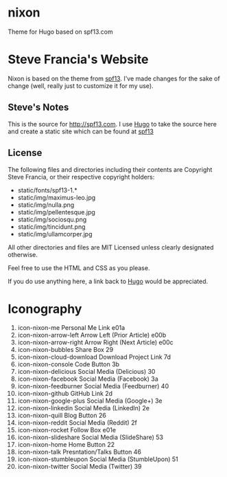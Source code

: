 # nixon
Theme for Hugo based on spf13.com

# Steve Francia's Website
Nixon is based on the theme from [spf13](https://github.com/spf13/spf13.com). I've made changes for the sake of change (well, really just to customize it for my use).

## Steve's Notes

This is the source for http://spf13.com. I use [Hugo](http://hugo.spf13.com) to take the source here and create a static site which can be found at [spf13](http://spf13.com)

## License

The following files and directories including their contents are Copyright Steve Francia, or their respective copyright holders:

* static/fonts/spf13-1.*
* static/img/maximus-leo.jpg
* static/img/nulla.png
* static/img/pellentesque.jpg
* static/img/sociosqu.png
* static/img/tincidunt.png
* static/img/ullamcorper.jpg

All other directories and files are MIT Licensed unless clearly designated otherwise.

Feel free to use the HTML and CSS as you please.

If you do use anything here, a link back to [Hugo](http://github.com/spf13/hugo) would be appreciated.

# Iconography

1. icon-nixon-me               Personal Me Link                e01a
2. icon-nixon-arrow-left       Arrow Left  (Prior Article)     e00b
2. icon-nixon-arrow-right      Arrow Right (Next Article)      e00c
2. icon-nixon-bubbles          Share Box                       29
2. icon-nixon-cloud-download   Download Project Link           7d
2. icon-nixon-console          Code Button                     3b
2. icon-nixon-delicious        Social Media (Delicious)        30
2. icon-nixon-facebook         Social Media (Facebook)         3a
2. icon-nixon-feedburner       Social Media (Feedburner)       40
2. icon-nixon-github           GitHub Link                     2d
2. icon-nixon-google-plus      Social Media (Google+)          3e
2. icon-nixon-linkedin         Social Media (LinkedIn)         2e
2. icon-nixon-quill            Blog Button                     26
2. icon-nixon-reddit           Social Media (Reddit)           2f
2. icon-nixon-rocket           Follow Box                      e01e
2. icon-nixon-slideshare       Social Media (SlideShare)       53
2. icon-nixon-home             Home Button                     22
2. icon-nixon-talk             Presntation/Talks Button        46
2. icon-nixon-stumbleupon      Social Media (StumbleUpon)      51
2. icon-nixon-twitter          Social Media (Twitter)          39

